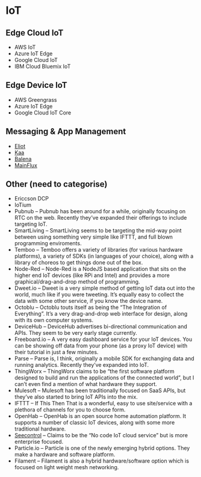 # IoT

## Edge Cloud IoT
- AWS IoT
- Azure IoT Edge
- Google Cloud IoT
- IBM Cloud Bluemix IoT

## Edge Device IoT
- AWS Greengrass
- Azure IoT Edge
- Google Cloud IoT Core

## Messaging & App Management
- [Eliot](https://github.com/ernoaapa/eliot)
- [Kaa](https://www.kaaproject.org/)
- [Balena](https://www.balena.io/)
- [MainFlux](https://www.mainflux.com/)

## Other (need to categorise)
- Ericcson DCP
- IoTium 
- Pubnub – Pubnub has been around for a while, originally focusing on RTC on the web. Recently they’ve expanded their offerings to include targeting IoT.
- SmartLiving – SmartLiving seems to be targeting the mid-way point between using something very simple like IFTTT, and full blown programming enviroments.
- Temboo – Temboo offers a variety of libraries (for various hardware platforms), a variety of SDKs (in languages of your choice), along with a library of choreos to get things done out of the box.
- Node-Red – Node-Red is a NodeJS based application that sits on the higher end IoT devices (like RPi and Intel) and provides a more graphical/drag-and-drop method of programming.
- Dweet.io – Dweet is a very simple method of getting IoT data out into the world, much like if you were tweeting. It’s equally easy to collect the data with some other service, if you know the device name.
- Octoblu – Octoblu touts itself as being the “The Integration of Everything”. It’s a very drag-and-drop web interface for design, along with its own computer systems.
- DeviceHub – DeviceHub advertises bi-directional communication and APIs. They seem to be very early stage currently.
- Freeboard.io – A very easy dashboard service for your IoT devices. You can be showing off data from your phone (as a proxy IoT device) with their tutorial in just a few minutes.
- Parse – Parse is, I think, originally a mobile SDK for exchanging data and running analytics. Recently they’ve expanded into IoT.
- ThingWorx – ThingWorx claims to be “the first software platform designed to build and run the applications of the connected world”, but I can’t even find a mention of what hardware they support.
- Mulesoft – Mulesoft has been traditionally focused on SaaS APIs, but they’ve also started to bring IoT APIs into the mix.
- IFTTT – If This Then That is a wonderful, easy to use site/service with a plethora of channels for you to choose form.
- OpenHab – OpenHab is an open source home automation platform. It supports a number of classic IoT devices, along with some more traditional hardware.
- [Seecontrol](http://autodeskseecontrol.com/) – Claims to be the “No code IoT cloud service” but is more enterprise focused.
- Particle.io – Particle is one of the newly emerging hybrid options. They make a hardware and software platform.
- Filament – Filament is also a hybrid hardware/software option which is focused on light weight mesh networking. 
